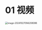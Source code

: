 # 01 视频

<img src="https://cvp.oss-cn-shanghai.aliyuncs.com/202410270942498.png" alt="image-20241027094208086" style="zoom:50%;" />
